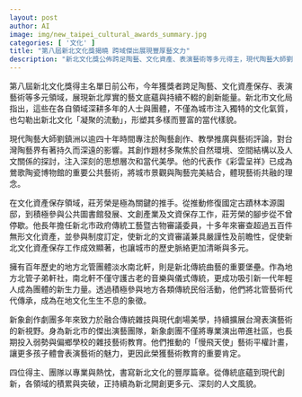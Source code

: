 ```yaml
---
layout: post
author: AI
image: img/new_taipei_cultural_awards_summary.jpg
categories: [ '文化' ]
title: "第八屆新北文化獎揭曉 跨域傑出展現豐厚藝文力"
description: "新北文化獎公佈跨足陶藝、文化資產、表演藝術等多元得主，現代陶藝大師劉鎮洲、資深文資推手莊芳榮、百年地方樂團淡水南北軒、創新雜技劇團新象創作劇團，攜手勾勒新北獨特文化底蘊與創新動能，寫下城市當代人文篇章。"
---
```

第八屆新北文化獎得主名單日前公布，今年獲獎者跨足陶藝、文化資產保存、表演藝術等多元領域，展現新北厚實的藝文底蘊與持續不輟的創新能量。新北市文化局指出，這些在各自領域深耕多年的人士與團體，不僅為城市注入獨特的文化氣質，也勾勒出新北文化「凝聚的流動」，形塑其多樣而豐富的當代樣貌。

現代陶藝大師劉鎮洲以逾四十年時間專注於陶藝創作、教學推廣與藝術評論，對台灣陶藝界有著持久而深遠的影響。其創作題材多聚焦於自然環境、空間結構以及人文關係的探討，注入深刻的思想層次和當代美學。他的代表作《彩雲呈祥》已成為鶯歌陶瓷博物館的重要公共藝術，將城市景觀與陶藝完美結合，體現藝術共融的理念。

在文化資產保存領域，莊芳榮是極為關鍵的推手。從推動修復國定古蹟林本源園邸，到積極參與公共圖書館發展、文創產業及文資保存工作，莊芳榮的腳步從不曾停歇。他長年擔任新北市政府傳統工藝暨古物審議委員，十多年來審查超過五百件無形文化資產，並參與制度訂定，使新北的文資審議兼具嚴謹性及前瞻性，促使新北文化資產保存工作成效顯著，也讓城市的歷史脈絡更加清晰與多元。

擁有百年歷史的地方北管團體淡水南北軒，則是新北傳統曲藝的重要堡壘。作為地方北管子弟軒社，南北軒不僅守護古老的音樂與儀式傳統，更成功吸引新一代年輕人成為團體的新生力量。透過積極參與地方各類傳統民俗活動，他們將北管藝術代代傳承，成為在地文化生生不息的象徵。

新象創作劇團多年來致力於融合傳統雜技與現代劇場美學，持續擴展台灣表演藝術的新視野。身為新北市的傑出演藝團隊，新象劇團不僅將專業演出帶進社區，也長期投入弱勢與偏鄉學校的雜技藝術教育。他們推動的「慢飛天使」藝術平權計畫，讓更多孩子體會表演藝術的魅力，更因此榮獲藝術教育的重要肯定。

四位得主、團隊以專業與熱忱，書寫新北文化的豐厚篇章。從傳統底蘊到現代創新，各領域的積累與突破，正持續為新北開創更多元、深刻的人文風貌。